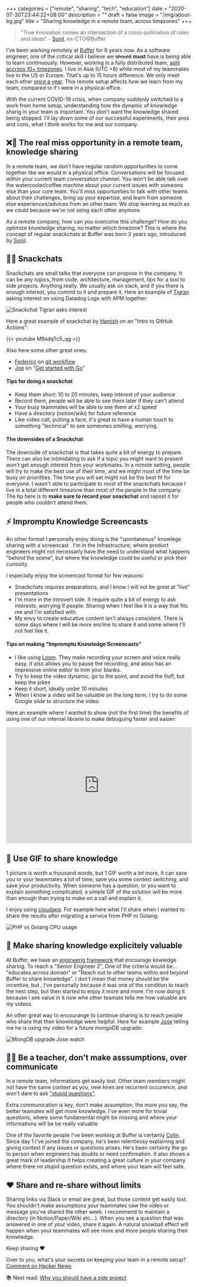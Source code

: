 +++
categories = ["remote", "sharing", "tech", "education"]
date = "2020-07-30T23:44:22+08:00"
description = ""
draft = false
image = "/img/about-bg.jpg"
title = "Sharing knowledge in a remote team, across timezones"
+++


> "True innovation comes an intersection of a cross-pollination of roles and ideas" - [Sunil](https://twitter.com/sunils34/), ex-CTO@Buffer


I've been working remotely at [Buffer](https://buffer.com) for 6 years now. As a software engineer, one of the critical skill I believe we ~~should~~ **must** have is being able to learn continuously. However, working in a fully distributed team, [split accross 10+ timezones](https://timezone.io/team/buffer). I live in Asia (UTC +8) while most of my teammates live in the US or Europe. That's up to 15 hours difference. We only meet each other [once a year](https://joel.is/the-power-of-company-retreats/). This remote setup affects how we learn from my team, compared to if I were in a physical office. 

With the current COVID-19 crisis, when company suddenly switched to a work from home setup, understanding how the dynamic of knowledge sharig in your team is important. You don't want the knowledge shared being stopped. I'll lay down some of our successful experiments, their pros and cons, what I think works for me and our company.

## ❌🧠 The real miss opportunity in a remote team, knowledge sharing
In a remote team, we don’t have regular random opportunities to come together like we would in a physical office. Conversations will be focused within your current team conversation channel. You won't be able talk over the watercooler/coffee machine about your current issues with someone else than your core team. You'll miss opportunities to talk with other teams about their challenges, bring up your expertise, and learn from someone else experiences/advices from an other team. We stop learning as much as we could because we're not seing each other anymore. 

As a remote company, how can you overcome this challenge? How do you optimize knowledge sharing, no matter which timezone?
This is where the concept of regular snackchats at Buffer was born 3 years ago, introduced by [Sunil](https://twitter.com/sunils34/).


## 🍴💬 Snackchats
Snackchats are small talks that everyone can propose in the company. It can be any topics, from code, architecture, management, tips for a tool to side projects.  Anything really. We usually ask on slack, and if you  there is enough interest, you commit to it and prepare it. 
Here an example of [Tigran](https://tik.dev) asking interest on using Datadog Logs with APM together: 

![Snackchat Tigran asks interest](/img/snackchat-tigran-asks.png)

Here a great example of snackchat by [Hamish](https://hami.sh) on an "Intro to GitHub Actions":

{{< youtube M9sdqTc5_qg >}}

Also here some other great ones: 
- [Federico](https://twitter.com/federicoweber) on [git workflow](https://overflow.buffer.com/2018/06/08/snackchat-may-31-product-oriented-git-workflow/) 
- [Joe](https://joebirch.co) on "[Get started with Go](https://www.youtube.com/watch?v=j7OCVQD97WE)"

#### Tips for doing a snackchat
- Keep them short: 10 to 20 minutes, keep interest of your audience
- Record them, people will be able to see them later if they can't attend
- Your busy teammates will be able to see them at x2 speed
- Have a directory (notion/wiki) for future reference
- Like video call, putting a face, it's great to have a human touch to something "technical" to see someones smilling, worrying. 

#### The downsides of a Snackchat
The downside of snackchat is that takes quite a bit of energy to prepare. There can also be intimidating to ask if a topic you might want to present won't get enough interest from your workmates.
In a remote setting, people will try to make the best use of their time, and we might most of the time be busy on prioritties. The time you will set might not be the best fit for everyone. I wasn't able to participate to most of the snackchats because I live in a total different timezone than most of the people in the company. The tip here is to **make sure to record your snackchat** and repost it for people who couldn't attend them.

## ⚡️ Impromptu Knowledge Screencasts
An other format I personally enjoy doing is the "spontaneous" knowlege sharing with a screencast . I'm in the Infrastructure, where product engineers might not necessarly have the need to understand what happens "behind the scene", but where the knowledge could be useful or pick their curiosity.

I especially enjoy the screencast format for few reasons: 

- Snackchats requires preparations, and I know I will not be great at "live" presentations
- I'm more in the introvert side.  It require quite a bit of energy to ask interests, worrying if people. Sharing when I feel like it is a way that fits me and I'm satisfied with.
- My envy to create educative content isn't always consistent. There is some days where I will be more encline to share it and some where I'll not feel like it.

#### Tips on making "Impromptu Knowledge Screencasts" 
- I like using [Loom](https://www.loom.com). They make recording your screen and voice really easy. It also allows you to pause the recording, and aslso has an impressive online editor to trim your blanks.
- Try to keep the video dynamic, go to the point, and avoid the fluff, but keep the jokes
- Keep it short, ideally under 10 minutes
- When I know a video will be valuable on the long term, I try to do some Google slide to structure the video

Here an example where I wanted to show (not the first time) the benefits of using one of our internal librarie to make debuguing faster and easier: 
<div style="position: relative; padding-bottom: 62.5%; height: 0;"><iframe src="https://www.loom.com/embed/4a8605bdc5674ad3a551a37bfac09f3a" frameborder="0" webkitallowfullscreen mozallowfullscreen allowfullscreen style="position: absolute; top: 0; left: 0; width: 100%; height: 100%;"></iframe></div>

## 📼 Use GIF to share knowledge
1 picture is worth a thousand words, but 1 GIF worth a lot more. It can save you or your teammates a lot of time, save you some context switching, and save your productivity. When someone has a question, or you want to explain something complicated, a simple GIF of the solution will be more than enough than trying to make on a call and explain it.

I enjoy using [cloudapp](https://www.getcloudapp.com/). For example here what I'll share when I wanted to share the results after migrating a service from PHP to Golang:

![PHP vs Golang CPU usage](/img/go-vs-php-cpu.gif) 

## 🥇 Make sharing knowledge explicitely valuable
At Buffer, we have an [engineerig framework](https://docs.google.com/spreadsheets/d/1k_QkZISJ2cIk_Py_pdzsAt5fUwWOYZVkkXg4KZM8IXA/htmlview) that encourage kowledge sharing. To reach a "Senior Engineer 2", One of the criteria would be... "educates across domain" or "Reach out to other teams within and beyond Buffer to share knowledge". I don't mean that money should be the incentive, but , I've personally because it was one of the condition to reach the next step, but then started to enjoy it more and more. I'm now doing it because I see value in it now whe other teamate tells me how valuable are my videos.

An other great way to encourange to continue sharing is to reach people who share that their knowledge were helpful. Here for example [Jose](https://josemdev.com) telling me he is using my video for a future mongoDB upgrade: 

![MongDB upgrade Jose watch](/img/jose-watch-eric-loom.jpg) 


## 👨‍🏫 Be a teacher, don't make asssumptions, over communicate

In a remote team, informations get easily lost. Other team members might not have the same context as you, new hires are recurrent occurence, and won't dare to ask ["stupid questions"](https://en.wikipedia.org/wiki/No_such_thing_as_a_stupid_question). 

Extra communication is key, don't make assumption, the more you say, the better teamates will get more knowledge. I've even more for trivial questions, where some fundamental might be missing and where your informations will be be really valuable 

One of the favorite people I've been working at Buffer is certainly [Colin](https://twitter.com/colinscape). Since day 1 I've joined the company, he's been relentlessy explaining and giving context if any issues or questions arises. He's been certainly the go to person when engineers has doubts or need confirmation. It also shows a great mark of leadership It helps creating a great culture in your company where there no stupid question exists, and where your team will feel safe. 

## ❤️ Share and re-share without limits
Sharing links via Slack or email are great, but those content get easily lost. You shouldn't make assumptions your teammates saw the video or message you've shared the other week. I recommend to maintain a directory (in Notion/Paper/Wiki etc...). When you see a question that was answered in one of your video, share it again. A natural snowball effect will happen when your teammates will see more and more people sharing their knowledge. 

Keep sharing ❤️


Over to you, what's your secrets on keeping your team in a remote setup? [Comment on Hacker News](https://news.ycombinator.com/item?id=24021103)


📚 Next read: [Why you should have a side project](https://erickhun.com/posts/why-you-should-have-a-side-project/)